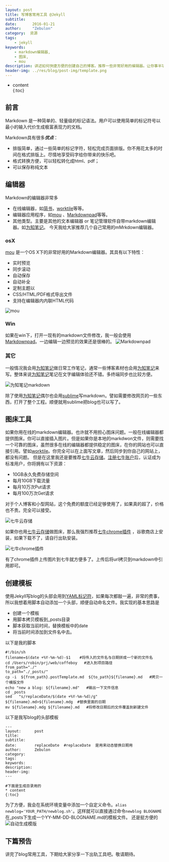 ```yaml
---
layout: post
title: 写博客常用工具 @Jekyll
subtitle:   
date:       2016-01-21
author:     "Zebulon"
category:  资源
tags:
    - jekyll
keywords:
    - markdown编辑器,
    - 图床,
    - mou
description: 讲述如何快捷方便的创建自己的博客。推荐一些非常好用的编辑器。让你事半功倍。
header-img: ../res/blog/post-img/template.png
---
```

* content  
{:toc} 

## 前言

Markdown 是一种简单的、轻量级的标记语法。用户可以使用简单的标记符号以最小的输入代价生成极富表现力的文档。

Markdown具有很多***优点***：

- 排版简单，通过一些简单的标记字符，轻松完成页面排版。你不用花太多的时间在格式排版上。尽情地享受码字给你带来的快乐吧。
- 格式转换方便，可以轻松转化成html、pdf；
- 可以保存称纯文本

## 编辑器

Markdown的编辑器非常多

- 在线编辑器，如[简书](http://www.jianshu.com/)，[worktile](http://www.worktile.com)等等。
- 编辑器应用程序，如[mou](http://25.io/mou/) 、[Markdownpad](http://markdownpad.com/)等等。
- 其他类型。主要是其他的文本编辑器 or 笔记管理软件自带markdown编辑器。如[为知笔记](http://www.wiz.cn/)。
今天我给大家推荐几个自己常用的mMrkdown编辑器。

### osX

[mou](http://25.io/mou/) 是一个OS X下的非常好用的Markdown编辑器。其具有以下特性：

- 实时预览
- 同步滚动
- 自动保存
- 自动补全
- 定制主题以
- CSS/HTML/PDF格式导出文件
- 支持在编辑器内内联HTML代码

![mou](../res/blog/post-img/mou.png)

### Win

如果在win下，打开一现有的markdown文件修改，我一般会使用[Markdownpad](http://markdownpad.com/)。一边编辑一边预览的效果还是很棒的。
![Markdownpad](../res/blog/post-img/markdownpad2.png)

### 其它

一般情况我会用[为知笔记](http://www.wiz.cn/)做日常工作笔记，通常一些博客素材也会用[为知笔记](http://www.wiz.cn/)来写。整体来说[为知笔记](http://www.wiz.cn/)笔记在文字编辑体验还不错。多终端同步也比较方便。

![为知笔记markdown](../res/blog/post-img/wiz.gif)

除了使用[为知笔记](http://www.wiz.cn/)偶尔也会用[sublime](http://www.sublimetext.com/)写markdown。譬如需要修改网页的一些东西，打开了整个工程。顺便就用sublime把blog也可以写了。

## 图床工具

如果你用在线的markdown编辑器。也许就不用担心图床问题。一般在线编辑器都提供图床。你可以直接插入图片。但是如果你是本地的markdwon文件，则需要找一个可靠的图床，虽然很多在线的编辑器都提供稳定的图床，在你的网站也可以直接引用。譬如[worktile](http://www.worktile.com)。你完全可以在上面写文章，然后同步到你自己的网站上，都没有问题。
但是在这里我还是要推荐[七牛云存储](http://www.qiniu.com/)。[注册七牛账户](https://portal.qiniu.com/signup?code=3lqda82g9fuqa)后，认证成为标准用户，你将拥有以下资源：

- 10GB永久免费存储空间
- 每月10GB下载流量
- 每月10万次Put请求 
- 每月100万次Get请求

对于个人博客和小型网站，这个免费的额度已经足够使用了，如果真的超了，价格也不贵。完全可以接受。

![七牛云存储](../res/blog/post-img/qiniu.png)

如果你也用[七牛云存储](http://www.qiniu.com/)做图床，那么我强烈推荐[七牛chrome插件](https://chrome.google.com/webstore/detail/emmfkgdgapbjphdolealbojmcmnphdcc) ，谷歌商店上安装，如果下载不了，请自行出轨安装。

![七牛chrome插件](../res/blog/post-img/qiniu-chrome2.gif)

有了chrome插件上传图片到七牛就方便多了。上传后将url拷贝到markdown中引用即可。

## 创建模板

使用Jekyll写blog的头部会用到[YAML标记符](http://jekyllrb.com/docs/frontmatter/)，如果每次都敲一遍，非常的费事，所以我想着用脚本自动添加一个头部，顺便自动命名文件。我实现的基本思路是

- 创建一个模板
-  用脚本拷贝模板到_posts目录
- 脚本获取当前时间，替换模板中的date
- 将当前时间添加到文件名中去。

以下是我的脚本

```
#!/bin/sh
filename=$(date +%Y-%m-%d)-$1    #将传入的文件名与日期拼成一个新的文件名
cd /Users/robin/prj/web/coffeboy   #进入到项目路径
from_path="./"
to_path="./_posts/"
cp -i  ${from_path}.postTemplate.md  ${to_path}${filename}.md   #拷贝一个模版文件
echo "new a blog: ${filename}.md"   #输出一下文件信息
cd _posts
sed   "s/replaceDate/$(date +%Y-%m-%d)/g" ${filename}.md>${filename}.mdg  #替换里面的日期
mv ${filename}.mdg ${filename}.md   #将修改日期后的文件覆盖到新建文件

```

以下是我写blog的头部模板

```
---
layout:      post
title:       
subtitle:    
date:        replaceDate  #replaceDate  是用来动态替换日期用
author:      Zebulon
category:    
tags:        
keywords:    
description: 
header-img:  
---

#下面是生成目录用的
* content  
{:toc} 

```
为了方便，我会在系统环境变量中添加一个自定义命令。`alias newblog='YOUR_PATH/newblog.sh'`。这样就可以直接通过命令`newblog BLOGNAME`在_posts下生成一个YY-MM-DD-BLOGNAME.md的模板文件。
还是挺方便的
![自动生成模版](../res/blog/post-img/template.gif)

## 下篇预告

讲完了blog常用工具，下期给大家分享一下出轨工具吧。敬请期待。
